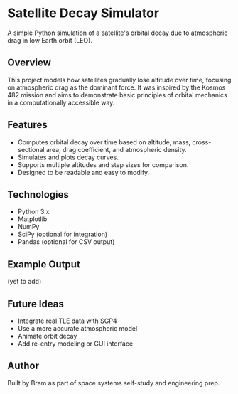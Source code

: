 # Satellite Decay Simulator

A simple Python simulation of a satellite's orbital decay due to atmospheric drag in low Earth orbit (LEO).

## Overview

This project models how satellites gradually lose altitude over time, focusing on atmospheric drag as the dominant force. It was inspired by the Kosmos 482 mission and aims to demonstrate basic principles of orbital mechanics in a computationally accessible way.

## Features

- Computes orbital decay over time based on altitude, mass, cross-sectional area, drag coefficient, and atmospheric density.
- Simulates and plots decay curves.
- Supports multiple altitudes and step sizes for comparison.
- Designed to be readable and easy to modify.

## Technologies

- Python 3.x
- Matplotlib
- NumPy
- SciPy (optional for integration)
- Pandas (optional for CSV output)

## Example Output

(yet to add)

## Future Ideas

- Integrate real TLE data with SGP4
- Use a more accurate atmospheric model
- Animate orbit decay
- Add re-entry modeling or GUI interface

## Author

Built by Bram as part of space systems self-study and engineering prep.
